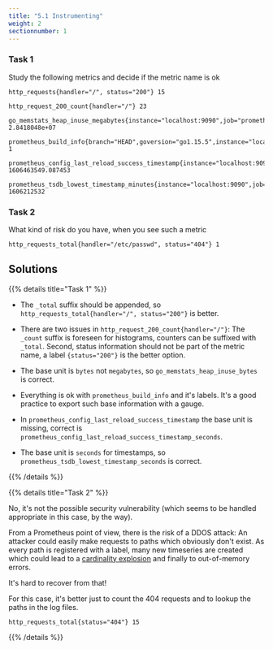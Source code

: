 ```yaml
---
title: "5.1 Instrumenting"
weight: 2
sectionnumber: 1
---
```


### Task 1

Study the following metrics and decide if the metric name is ok

```
http_requests{handler="/", status="200"} 15

http_request_200_count{handler="/"} 23

go_memstats_heap_inuse_megabytes{instance="localhost:9090",job="prometheus"} 2.8418048e+07

prometheus_build_info{branch="HEAD",goversion="go1.15.5",instance="localhost:9090",job="prometheus",revision="de1c1243f4dd66fbac3e8213e9a7bd8dbc9f38b2",version="2.22.2"}	1

prometheus_config_last_reload_success_timestamp{instance="localhost:9090",job="prometheus"}	1606463549.087453

prometheus_tsdb_lowest_timestamp_minutes{instance="localhost:9090",job="prometheus"}	1606212532
```

### Task 2

What kind of risk do you have, when you see such a metric

```
http_requests_total{handler="/etc/passwd", status="404"} 1
```


## Solutions

{{% details title="Task 1" %}}

* The `_total` suffix should be appended, so `http_requests_total{handler="/", status="200"}` is better.

* There are two issues in `http_request_200_count{handler="/"}`: The `_count` suffix is foreseen for histograms, counters can be suffixed with `_total`. Second, status information should not be part of the metric name, a label `{status="200"}` is the better option.

* The base unit is `bytes` not `megabytes`, so `go_memstats_heap_inuse_bytes` is correct.

* Everything is ok with `prometheus_build_info` and it's labels. It's a good practice to export such base information with a gauge.

* In `prometheus_config_last_reload_success_timestamp` the base unit is missing, correct is `prometheus_config_last_reload_success_timestamp_seconds`.

* The base unit is `seconds` for timestamps, so `prometheus_tsdb_lowest_timestamp_seconds` is correct.

{{% /details %}}

{{% details title="Task 2" %}}

No, it's not the possible security vulnerability (which seems to be handled appropriate in this case, by the way).

From a Prometheus point of view, there is the risk of a DDOS attack: An attacker could easily make requests to paths which obviously don't exist. As every path is registered with a label, many new timeseries are created which could lead to a [cardinality explosion](https://www.robustperception.io/cardinality-is-key) and finally to out-of-memory errors.
 
It's hard to recover from that!

For this case, it's better just to count the 404 requests and to lookup the paths in the log files.

```
http_requests_total{status="404"} 15
```

{{% /details %}}